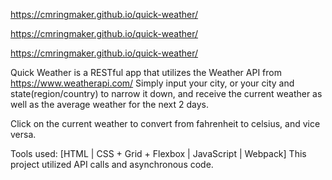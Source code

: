 https://cmringmaker.github.io/quick-weather/

https://cmringmaker.github.io/quick-weather/

https://cmringmaker.github.io/quick-weather/

Quick Weather is a RESTful app that utilizes the Weather API from https://www.weatherapi.com/
Simply input your city, or your city and state(region/country) to narrow it down, and receive the current weather as well as the average weather for the next 2 days.

Click on the current weather to convert from fahrenheit to celsius, and vice versa.

Tools used:
[HTML | CSS + Grid + Flexbox | JavaScript | Webpack]
This project utilized API calls and asynchronous code.
